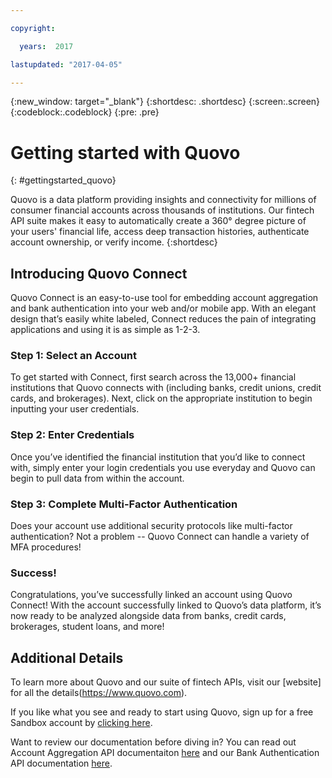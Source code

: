 ```yaml
---

copyright:

  years:  2017

lastupdated: "2017-04-05"

---
```


{:new_window: target="_blank"}
{:shortdesc: .shortdesc}
{:screen:.screen}
{:codeblock:.codeblock}
{:pre: .pre}

# Getting started with Quovo
{: #gettingstarted_quovo}

Quovo is a data platform providing insights and connectivity for millions of consumer financial accounts across thousands of institutions. Our fintech API suite makes it easy to automatically create a 360° degree picture of your users' financial life, access deep transaction histories, authenticate account ownership, or verify income.
{:shortdesc}

## Introducing Quovo Connect
Quovo Connect is an easy-to-use tool for embedding account aggregation and bank authentication into your web and/or mobile app. With an elegant design that’s easily white labeled, Connect reduces the pain of integrating applications and using it is as simple as 1-2-3.

### Step 1: Select an Account
To get started with Connect, first search across the 13,000+ financial institutions that Quovo connects with (including banks, credit unions, credit cards, and brokerages). Next, click on the appropriate institution to begin inputting your user credentials.

### Step 2: Enter Credentials
Once you’ve identified the financial institution that you’d like to connect with, simply enter your login credentials you use everyday and Quovo can begin to pull data from within the account.

### Step 3: Complete Multi-Factor Authentication
Does your account use additional security protocols like multi-factor authentication? Not a problem -- Quovo Connect can handle a variety of MFA procedures!

### Success!
Congratulations, you’ve successfully linked an account using Quovo Connect! With the account successfully linked to Quovo’s data platform, it’s now ready to be analyzed alongside data from banks, credit cards, brokerages, student loans, and more!

## Additional Details

To learn more about Quovo and our suite of fintech APIs, visit our [website] for all the details(https://www.quovo.com).

If you like what you see and ready to start using Quovo, sign up for a free Sandbox account by [clicking here](https://www.quovo.com/signup/). 

Want to review our documentation before diving in? You can read out Account Aggregation API documentaiton [here](https://api.quovo.com/docs/agg/) and our Bank Authentication API documentation [here](https://api.quovo.com/docs/auth/).

<!-- Related links section: REQUIRED but moved to toc file (in your same folder).  Edit there by adding the following:

{: .navgroup id="learn"}
    index.md

    {: .topicgroup}
    Related links
        [Link text](URL)
    {: .navgroup-end}

To add related links, indent the 4 spaces, put the name of the link in [] and the URL in (), like so:
    [Link text](https://pathtolink.html)
    
If you have API references to add, leave a blank line under the previous navgroup and then add:

    {: .navgroup id="reference"}
    Reference
    [API Documentation](https://pathtolink.html)
    {: .navgroup-end}
-->

